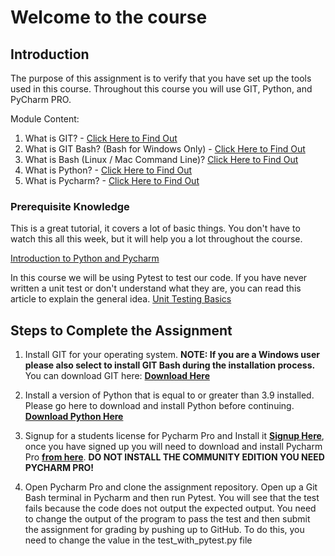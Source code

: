 # Welcome to the course

## Introduction
The purpose of this assignment is to verify that you have set up the tools used in this course. Throughout this course you will use GIT, Python, and PyCharm PRO.

Module Content:

1. What is GIT? - [Click Here to Find Out](https://www.youtube.com/watch?v=2ReR1YJrNOM)
2. What is GIT Bash? (Bash for Windows Only) - [Click Here to Find Out](https://www.youtube.com/watch?v=oQc-2gsjgDg)
3. What is Bash (Linux / Mac Command Line)? [Click Here to Find Out](https://www.youtube.com/watch?v=I4EWvMFj37g)
4. What is Python? - [Click Here to Find Out](https://www.youtube.com/watch?v=Y8Tko2YC5hA)
5. What is Pycharm? - [Click Here to Find Out](https://www.youtube.com/watch?v=Jt0fNgJr400)

### Prerequisite Knowledge

This is a great tutorial, it covers a lot of basic things.  You don't have to watch this all this week, but it will help you a lot throughout the course.

[Introduction to Python and Pycharm](https://www.youtube.com/watch?v=LzYNWme1W6Q)

In this course we will be using Pytest to test our code. If you have never written a unit test or don't understand what
they are, you can read this article to explain the general idea.  [Unit Testing Basics](https://realpython.com/pytest-python-testing/)


## Steps to Complete the Assignment

1. Install GIT for your operating system.  **NOTE:  If you are a Windows user please also select to install GIT Bash during the installation process.** You can download GIT here: **[Download Here](https://git-scm.com/downloads)**

2. Install a version of Python that is equal to or greater than 3.9
installed. Please go here to download and install Python before continuing. **[Download Python Here](https://www.python.org/downloads/)**

3. Signup for a students license for Pycharm Pro and Install it **[Signup Here](https://www.jetbrains.com/community/education/#students)**, once you have signed up you will need to download and install Pycharm Pro **[from here](https://www.jetbrains.com/pycharm/)**.  **DO NOT INSTALL THE COMMUNITY EDITION YOU NEED PYCHARM PRO!**

4. Open Pycharm Pro and clone the assignment repository.  Open up a Git Bash terminal in Pycharm and then run Pytest.  You will see that the test fails because the code does not output the expected output.   You need to change the output of the program to pass the test and then submit the assignment for grading by pushing up to GitHub. To do this, you need to change the value in the test_with_pytest.py file


